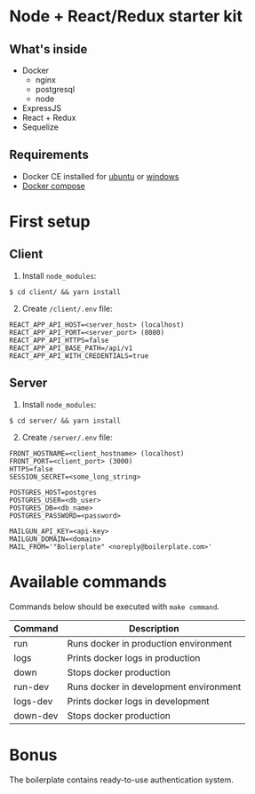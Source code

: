 # Node + React/Redux starter kit

## What's inside

* Docker
  * nginx
  * postgresql
  * node
* ExpressJS
* React + Redux
* Sequelize

## Requirements

* Docker CE installed for [ubuntu](https://docs.docker.com/engine/installation/linux/docker-ce/ubuntu/) or [windows](https://docs.docker.com/docker-for-windows/install/)
* [Docker compose](https://docs.docker.com/compose/install/)

# First setup

## Client

1. Install `node_modules`:

```
$ cd client/ && yarn install
```

2. Create `/client/.env` file:

```
REACT_APP_API_HOST=<server_host> (localhost)
REACT_APP_API_PORT=<server_port> (8080)
REACT_APP_API_HTTPS=false
REACT_APP_API_BASE_PATH=/api/v1
REACT_APP_API_WITH_CREDENTIALS=true
```

## Server

1. Install `node_modules`:

```
$ cd server/ && yarn install
```

2. Create `/server/.env` file:

```
FRONT_HOSTNAME=<client_hostname> (localhost)
FRONT_PORT=<client_port> (3000)
HTTPS=false
SESSION_SECRET=<some_long_string>

POSTGRES_HOST=postgres
POSTGRES_USER=<db_user>
POSTGRES_DB=<db_name>
POSTGRES_PASSWORD=<password>

MAILGUN_API_KEY=<api-key>
MAILGUN_DOMAIN=<domain>
MAIL_FROM='"Bolierplate" <noreply@boilerplate.com>'
```

# Available commands

Commands below should be executed with `make command`.

| Command     | Description |
| ----------- | ----------- |
| run         | Runs docker in production environment |
| logs        | Prints docker logs in production |
| down        | Stops docker production |
| run-dev     | Runs docker in development environment |
| logs-dev    | Prints docker logs in development |
| down-dev    | Stops docker production |

# Bonus

The boilerplate contains ready-to-use authentication system.
